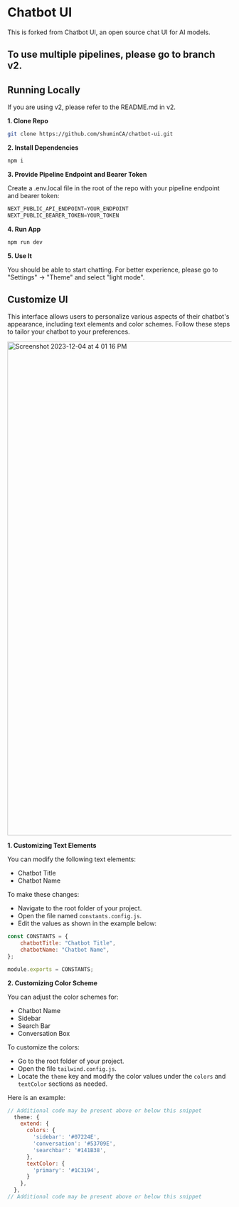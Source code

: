 # Chatbot UI

This is forked from Chatbot UI, an open source chat UI for AI models.

## To use multiple pipelines, please go to branch v2.

## Running Locally
If you are using v2, please refer to the README.md in v2.

**1. Clone Repo**

```bash
git clone https://github.com/shuminCA/chatbot-ui.git
```

**2. Install Dependencies**

```bash
npm i
```

**3. Provide Pipeline Endpoint and Bearer Token**

Create a .env.local file in the root of the repo with your pipeline endpoint and bearer token:

```javascript
NEXT_PUBLIC_API_ENDPOINT=YOUR_ENDPOINT
NEXT_PUBLIC_BEARER_TOKEN=YOUR_TOKEN
```

**4. Run App**

```bash
npm run dev
```

**5. Use It**

You should be able to start chatting. For better experience, please go to "Settings" -> "Theme" and select "light mode".

## Customize UI

This interface allows users to personalize various aspects of their chatbot's appearance, including text elements and color schemes. Follow these steps to tailor your chatbot to your preferences.

<img width="1108" alt="Screenshot 2023-12-04 at 4 01 16 PM" src="https://github.com/shuminCA/chatbot-ui/assets/89661340/02e81123-7401-4a9b-b3d4-3066e53fcae8">


**1. Customizing Text Elements**

You can modify the following text elements:
- Chatbot Title
- Chatbot Name
  
To make these changes:
- Navigate to the root folder of your project.
- Open the file named `constants.config.js`.
- Edit the values as shown in the example below:

```javascript
const CONSTANTS = {
    chatbotTitle: "Chatbot Title",
    chatbotName: "Chatbot Name",
};

module.exports = CONSTANTS;
```

**2. Customizing Color Scheme**

You can adjust the color schemes for:
- Chatbot Name
- Sidebar
- Search Bar
- Conversation Box

To customize the colors:
- Go to the root folder of your project.
- Open the file `tailwind.config.js`.
- Locate the `theme` key and modify the color values under the `colors` and `textColor` sections as needed. 

Here is an example:

```javascript
// Additional code may be present above or below this snippet
  theme: {
    extend: {
      colors: {
        'sidebar': '#07224E',
        'conversation': '#53709E',
        'searchbar': '#141B38',
      },
      textColor: {
        'primary': '#1C3194',
      }
    },
  },
// Additional code may be present above or below this snippet
```
